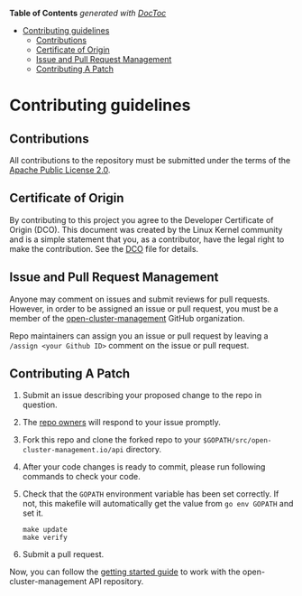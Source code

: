 <!-- START doctoc generated TOC please keep comment here to allow auto update -->
<!-- DON'T EDIT THIS SECTION, INSTEAD RE-RUN doctoc TO UPDATE -->
**Table of Contents**  *generated with [DocToc](https://github.com/thlorenz/doctoc)*

- [Contributing guidelines](#contributing-guidelines)
  - [Contributions](#contributions)
  - [Certificate of Origin](#certificate-of-origin)
  - [Issue and Pull Request Management](#issue-and-pull-request-management)
  - [Contributing A Patch](#contributing-a-patch)

<!-- END doctoc generated TOC please keep comment here to allow auto update -->

# Contributing guidelines

## Contributions

All contributions to the repository must be submitted under the terms of the [Apache Public License 2.0](https://www.apache.org/licenses/LICENSE-2.0).

## Certificate of Origin

By contributing to this project you agree to the Developer Certificate of
Origin (DCO). This document was created by the Linux Kernel community and is a
simple statement that you, as a contributor, have the legal right to make the
contribution. See the [DCO](DCO) file for details.

## Issue and Pull Request Management

Anyone may comment on issues and submit reviews for pull requests. However, in
order to be assigned an issue or pull request, you must be a member of the
[open-cluster-management](https://github.com/open-cluster-management-io) GitHub organization.

Repo maintainers can assign you an issue or pull request by leaving a
`/assign <your Github ID>` comment on the issue or pull request.

## Contributing A Patch

1. Submit an issue describing your proposed change to the repo in question.
2. The [repo owners](OWNERS) will respond to your issue promptly.
3. Fork this repo and clone the forked repo to your `$GOPATH/src/open-cluster-management.io/api` directory.
4. After your code changes is ready to commit, please run following commands to check your code.
5. Check that the `GOPATH` environment variable has been set correctly. If not, this makefile will automatically get the value from `go env GOPATH` and set it.

   ```shell
   make update
   make verify
   ```

6. Submit a pull request.

Now, you can follow the [getting started guide](./README.md#getting-started) to work with the open-cluster-management API repository.
